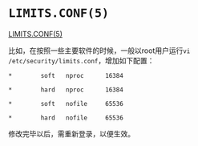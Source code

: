 # `LIMITS.CONF(5)`

[LIMITS.CONF(5)](http://man7.org/linux/man-pages/man5/limits.conf.5.html)



比如，在按照一些主要软件的时候，一般以root用户运行`vi /etc/security/limits.conf`，增加如下配置：

```shell
*        soft   nproc      16384

*        hard   nproc      16384

*        soft   nofile     65536

*        hard   nofile     65536

```



修改完毕以后，需重新登录，以便生效。